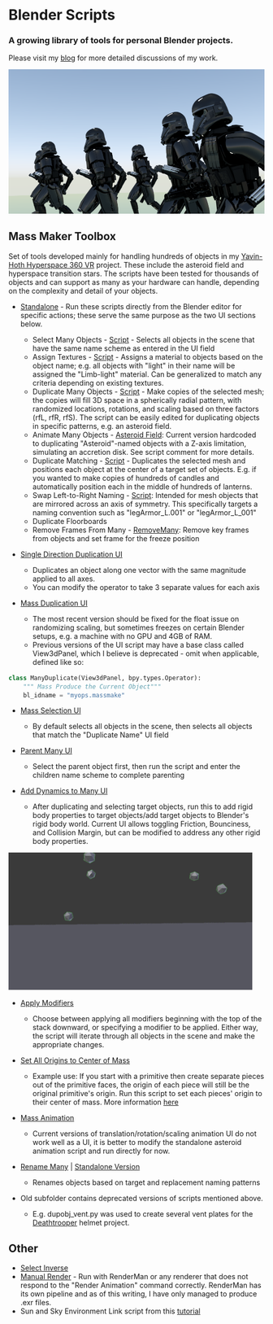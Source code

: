 # Blender Scripts

### A growing library of tools for personal Blender projects.

Please visit my [blog][blog link] for more detailed discussions of my work.

![Deathtroopers](/Other/Images/deathtroopers.png "Deathtroopers from Rogue One")

## Mass Maker Toolbox
Set of tools developed mainly for handling hundreds of objects in my [Yavin-Hoth Hyperspace 360 VR][VR] project.
These include the asteroid field and hyperspace transition stars. The scripts have been tested for thousands of objects and can support as many as your hardware can handle, depending on the complexity and detail of your objects.
 
* [Standalone][saFolder] - Run these scripts directly from the Blender editor for specific actions; these serve the same purpose as the two UI sections below.
  * Select Many Objects - [Script][selection] - Selects all objects in the scene that have the same name scheme as entered in the UI field
  * Assign Textures - [Script][textures] - Assigns a material to objects based on the object name; e.g. all objects with "light" in their name will be assigned the "Limb-light" material. Can be generalized to match any criteria depending on existing textures.
  * Duplicate Many Objects - [Script][dupobj] - Make copies of the selected mesh; the copies will fill 3D space in a spherically radial pattern, with randomized locations, rotations, and scaling based on three factors (rfL, rfR, rfS). The script can be easily edited for duplicating objects in specific patterns, e.g. an asteroid field.
  * Animate Many Objects - [Asteroid Field][asteroidAnim]: Current version hardcoded to duplicating "Asteroid"-named objects with a Z-axis limitation, simulating an accretion disk. See script comment for more details.
  * Duplicate Matching - [Script][matcher] - Duplicates the selected mesh and positions each object at the center of a target set of objects. E.g. if you wanted to make copies of hundreds of candles and automatically position each in the middle of hundreds of lanterns.
  * Swap Left-to-Right Naming - [Script][LtoR]: Intended for mesh objects that are mirrored across an axis of symmetry. This specifically targets a naming convention such as "legArmor\_L.001" or "legArmor\_L_001"
  * Duplicate Floorboards
  * Remove Frames From Many - [RemoveMany][remmany]: Remove key frames from objects and set frame for the freeze position

* [Single Direction Duplication UI][SDUI]
  * Duplicates an object along one vector with the same magnitude applied to all axes.
  * You can modify the operator to take 3 separate values for each axis
  
* [Mass Duplication UI][MDUI]
  * The most recent version should be fixed for the float issue on randomizing scaling, but sometimes freezes on certain Blender setups, e.g. a machine with no GPU and 4GB of RAM.
  * Previous versions of the UI script may have a base class called View3dPanel, which I believe is deprecated - omit when applicable, defined like so:
```python
class ManyDuplicate(View3dPanel, bpy.types.Operator):
    """ Mass Produce the Current Object"""
    bl_idname = "myops.massmake"
```


* [Mass Selection UI][selectionUI]
  * By default selects all objects in the scene, then selects all objects that match the "Duplicate Name" UI field

* [Parent Many UI][parentmanyUI]
  * Select the parent object first, then run the script and enter the children name scheme to complete parenting
  
* [Add Dynamics to Many UI][adddyn]
  * After duplicating and selecting target objects, run this to add rigid body properties to target objects/add target objects to Blender's rigid body world. Current UI allows toggling Friction, Bounciness, and Collision Margin, but can be modified to address any other rigid body properties. 

![Dynamics](/Other/Images/improved_dynamics.gif "Working demo of dynamics script")

* [Apply Modifiers][allmods]
  * Choose between applying all modifiers beginning with the top of the stack downward, or specifying a modifier to be applied. Either way, the script will iterate through all objects in the scene and make the appropriate changes.

* [Set All Origins to Center of Mass][centerall]
  * Example use: If you start with a primitive then create separate pieces out of the primitive faces, the origin of each piece will still be the original primitive's origin. Run this script to set each pieces' origin to their center of mass. More information [here][allcenterlink]

* [Mass Animation][MAUI] 
  * Current versions of translation/rotation/scaling animation UI do not work well as a UI, it is better to modify the standalone asteroid animation script and run directly for now.

* [Rename Many][RMany] | [Standalone Version][RStand]
  * Renames objects based on target and replacement naming patterns

* Old subfolder contains deprecated versions of scripts mentioned above.
  * E.g. dupobj_vent.py was used to create several vent plates for the [Deathtrooper][deathtrooper] helmet project.

## Other

* [Select Inverse](/Other/select_inverse.py)
* [Manual Render](/Other/manual_render.py) - Run with RenderMan or any renderer that does not respond to the "Render Animation" command correctly. RenderMan has its own pipeline and as of this writing, I have only managed to produce .exr files.
* Sun and Sky Environment Link script from this [tutorial](https://www.youtube.com/watch?v=YXso7kNzxIU)

[VR]: https://www.youtube.com/watch?v=thC53_FVSao
[blog link]: https://atomicprime.wordpress.com
[dupobj]: /MassMakerToolbox/standalone/duplicate_many_objects.py
[matcher]: /MassMakerToolbox/standalone/duplicate_matching.py
[asteroidAnim]: /MassMakerToolbox/standalone/asteroid_animate.py
[saFolder]: /MassMakerToolbox/standalone
[MDUI]: /MassMakerToolbox/DuplicationUI
[SDUI]: /MassMakerToolbox/DuplicationUI/simple_copy.py
[MAUI]: /MassMakerToolbox/AnimationUI
[deathtrooper]: https://atomicprime.wordpress.com/2016/10/07/dynamic-linking-and-other-updates/
[selection]: /MassMakerToolbox/standalone/select_many_objects.py
[selectionUI]: /MassMakerToolbox/DuplicationUI/select_many_objects_UI.py
[adddyn]: /MassMakerToolbox/AnimationUI/add_dynamics_to_many_UI.py
[parentmanyUI]: /MassMakerToolbox/DuplicationUI/parent_many_objects_UI.py
[remmany]: /MassMakerToolbox/standalone/remove_frames_from_many.py
[centerall]: /MassMakerToolbox/DuplicationUI/origin_to_centerofmass.py
[allcenterlink]: https://atomicprime.wordpress.com/2016/12/30/quick-python/
[allmods]: /MassMakerToolbox/DuplicationUI/apply_all_mods.py
[LtoR]: /MassMakerToolbox/standalone/swap_L-R_name.py
[textures]: /MassMakerToolbox/standalone/apply_texture.py
[RMany]: /MassMakerToolbox/DuplicationUI/rename_many.py
[RStand]: /MassMakerToolbox/standalone/rename_by_selection.py


